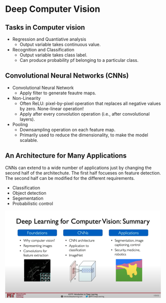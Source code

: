 # Deep Computer Vision

## Tasks in Computer vision

- Regression and Quantiative analysis
  - Output variable takes continuous value.
- Recognition and Classification
  - Output variable takes class label.
  - Can produce probability pf belonging to a particular class.

## Convolutional Neural Networks (CNNs)

- Convolutional Neural Network
  - Apply filter to generate feautre maps.
- Non-Linearity
  - Often ReLU: pixel-by-pixel operation that replaces all negative values by zero. None-linear operation!
  - Apply after every convolution operation (i.e., after convolutional layers).
- Pooling
  - Downsampling operation on each feature map.
  - Primarily used to reduce the dimensionality, to make the model scalable.

## An Architecture for Many Applications

CNNs can extend to a wide number of applications just by changing the second half of the architechute. The first half focueses on feature detection. The second half can be modified for the different requirements.

- Classification
- Object detection
- Segementation
- Probabilistic control

![Deep Learning for Computer Vision - Summary](assets/Deep_Learning_for_Computer_Vision_Summary.png)

